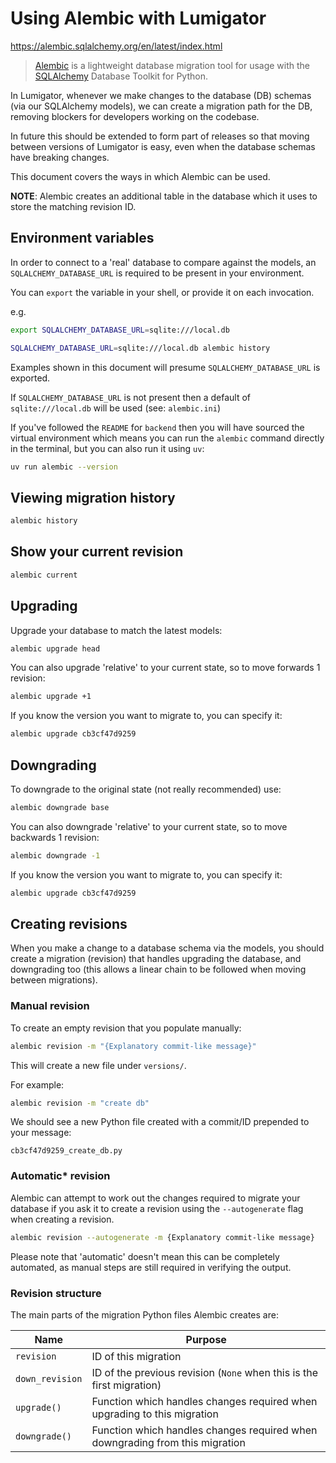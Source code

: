 # Using Alembic with Lumigator

https://alembic.sqlalchemy.org/en/latest/index.html

> [Alembic](https://alembic.sqlalchemy.org/) is a lightweight database migration tool for usage with the
> [SQLAlchemy](https://www.sqlalchemy.org/) Database Toolkit for Python.

In Lumigator, whenever we make changes to the database (DB) schemas (via our SQLAlchemy models),
we can create a migration path for the DB, removing blockers for developers working on the codebase.

In future this should be extended to form part of releases so that moving between versions of Lumigator is easy,
even when the database schemas have breaking changes.

This document covers the ways in which Alembic can be used.

**NOTE**: Alembic creates an additional table in the database which it uses to store the matching revision ID.

## Environment variables

In order to connect to a 'real' database to compare against the models, an `SQLALCHEMY_DATABASE_URL` is required to be
present in your environment.

You can `export` the variable in your shell, or provide it on each invocation.

e.g.

```bash
export SQLALCHEMY_DATABASE_URL=sqlite:///local.db
```

```bash
SQLALCHEMY_DATABASE_URL=sqlite:///local.db alembic history
```

Examples shown in this document will presume `SQLALCHEMY_DATABASE_URL` is exported.

If `SQLALCHEMY_DATABASE_URL` is not present then a default of `sqlite:///local.db` will be used (see: `alembic.ini`)

If you've followed the `README` for `backend` then you will have sourced the virtual environment which means you can
run the `alembic` command directly in the terminal, but you can also run it using `uv`:

```bash
uv run alembic --version
```

## Viewing migration history

```bash
alembic history
```

## Show your current revision

```bash
alembic current
```

## Upgrading

Upgrade your database to match the latest models:

```bash
alembic upgrade head
```

You can also upgrade 'relative' to your current state, so to move forwards 1 revision:

```bash
alembic upgrade +1
```

If you know the version you want to migrate to, you can specify it:

```bash
alembic upgrade cb3cf47d9259
```

## Downgrading

To downgrade to the original state (not really recommended) use:

```bash
alembic downgrade base
```

You can also downgrade 'relative' to your current state, so to move backwards 1 revision:

```bash
alembic downgrade -1
```

If you know the version you want to migrate to, you can specify it:

```bash
alembic upgrade cb3cf47d9259
````

## Creating revisions

When you make a change to a database schema via the models, you should create a migration (revision) that handles
upgrading the database, and downgrading too (this allows a linear chain to be followed when moving between migrations).

### Manual revision

To create an empty revision that you populate manually:

```bash
alembic revision -m "{Explanatory commit-like message}"
```

This will create a new file under `versions/`.

For example:

```bash
alembic revision -m "create db"
```

We should see a new Python file created with a commit/ID prepended to your message:

`cb3cf47d9259_create_db.py`

### Automatic* revision

Alembic can attempt to work out the changes required to migrate your database if you ask it to create a revision using
the `--autogenerate` flag when creating a revision.

```bash
alembic revision --autogenerate -m {Explanatory commit-like message}
```

Please note that 'automatic' doesn't mean this can be completely automated, as manual steps are still required in
verifying the output.

### Revision structure

The main parts of the migration Python files Alembic creates are:

| Name            | Purpose                                                                      |
|-----------------|------------------------------------------------------------------------------|
| `revision`      | ID of this migration                                                         |
| `down_revision` | ID of the previous revision (`None` when this is the first migration)        |
| `upgrade()`     | Function which handles changes required when upgrading to this migration     |
| `downgrade()`   | Function which handles changes required when downgrading from this migration |
